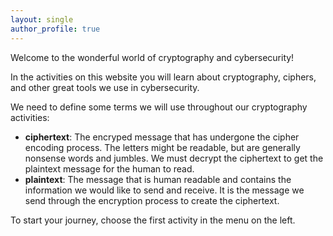 ```yaml
---
layout: single
author_profile: true
---
```

Welcome to the wonderful world of cryptography and cybersecurity!

In the activities on this website you will learn about cryptography, ciphers, and other great tools we use in cybersecurity.

We need to define some terms we will use throughout our cryptography activities:

 - **ciphertext**: The encryped message that has undergone the cipher encoding process.  The letters might be readable, but are generally nonsense words and jumbles.  We must decrypt the ciphertext to get the plaintext message for the human to read.
 - **plaintext**: The message that is human readable and contains the information we would like to send and receive.  It is the message we send through the encryption process to create the ciphertext.

 To start your journey, choose the first activity in the menu on the left.
